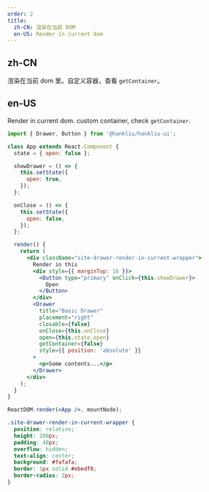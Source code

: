 ```yaml
---
order: 2
title:
  zh-CN: 渲染在当前 DOM
  en-US: Render in current dom
---
```


## zh-CN

渲染在当前 dom 里。自定义容器，查看 `getContainer`。

## en-US

Render in current dom. custom container, check `getContainer`.

```jsx
import { Drawer, Button } from '@hankliu/hankliu-ui';

class App extends React.Component {
  state = { open: false };

  showDrawer = () => {
    this.setState({
      open: true,
    });
  };

  onClose = () => {
    this.setState({
      open: false,
    });
  };

  render() {
    return (
      <div className="site-drawer-render-in-current-wrapper">
        Render in this
        <div style={{ marginTop: 16 }}>
          <Button type="primary" onClick={this.showDrawer}>
            Open
          </Button>
        </div>
        <Drawer
          title="Basic Drawer"
          placement="right"
          closable={false}
          onClose={this.onClose}
          open={this.state.open}
          getContainer={false}
          style={{ position: 'absolute' }}
        >
          <p>Some contents...</p>
        </Drawer>
      </div>
    );
  }
}

ReactDOM.render(<App />, mountNode);
```

```css
.site-drawer-render-in-current-wrapper {
  position: relative;
  height: 200px;
  padding: 48px;
  overflow: hidden;
  text-align: center;
  background: #fafafa;
  border: 1px solid #ebedf0;
  border-radius: 2px;
}
```

<style>
[data-theme="dark"] .site-drawer-render-in-current-wrapper {
  background: #000;
  border: 1px solid #303030;
}
</style>

